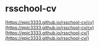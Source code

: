 # rsschool-cv

[https://epic3333.github.io/rsschool-cv/cv](https://epic3333.github.io/rsschool-cv/cv)
[https://epic3333.github.io/rsschool-cv/](https://epic3333.github.io/rsschool-cv/)
